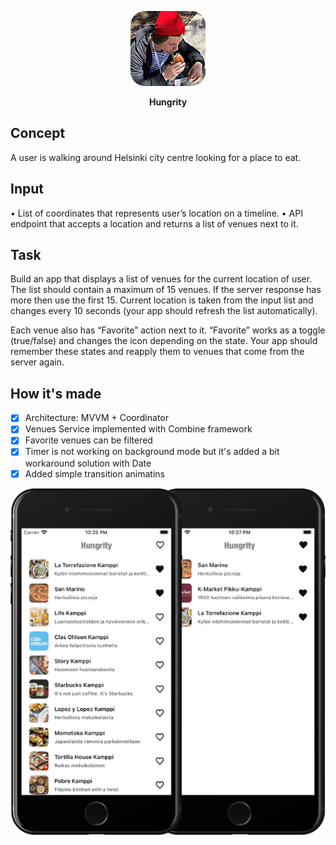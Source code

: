 <p align="center">
  <img src="Documentation/app-icon.png" />
</p>

<p align="center">
  <strong>Hungrity</strong>
</p>

## Concept

A user is walking around Helsinki city centre looking for a place to eat.

## Input

• List of coordinates that represents user’s location on a timeline.
• API endpoint that accepts a location and returns a list of venues next to it.

## Task

Build an app that displays a list of venues for the current location of user. The list should contain a maximum of ​15​ venues. If the server response has more then use the first ​15​. Current location is taken from the input list and changes every ​10​ seconds (your app should refresh the list automatically).

Each venue also has “Favorite” action next to it. “Favorite” works as a toggle (true/false) and changes the icon depending on the state. Your app should remember these states and reapply them to venues that come from the server again.

## How it's made

- [x] Architecture: MVVM + Coordinator
- [x] Venues Service implemented with Combine framework
- [x] Favorite venues can be filtered
- [x] Timer is not working on background mode but it's added a bit workaround solution with Date
- [x] Added simple transition animatins

<p align="center">
  <img src="Documentation/preview.png" />
</p>
